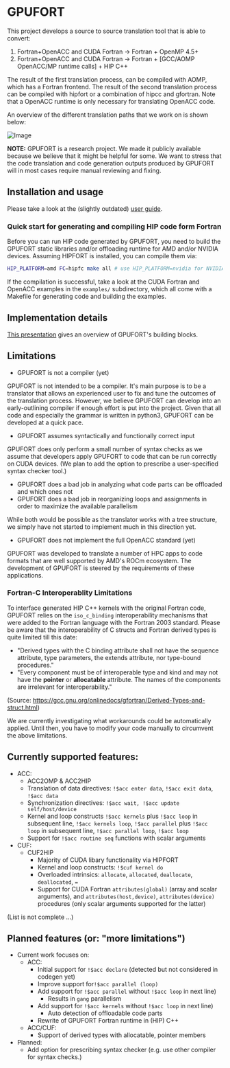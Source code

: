 # GPUFORT

This project develops a source to source translation tool that is able to convert:

1. Fortran+OpenACC and CUDA Fortran -> Fortran + OpenMP 4.5+
2. Fortran+OpenACC and CUDA Fortran -> Fortran + [GCC/AOMP OpenACC/MP runtime calls] + HIP C++

The result of the first translation process, can be compiled
with AOMP, which has a Fortran frontend.
The result of the second translation process can be compiled
with hipfort or a combination of hipcc and gfortran.
Note that a OpenACC runtime is only necessary for translating
OpenACC code.

An overview of the different translation paths that we work on is shown below:

![Image](https://github.com/ROCmSoftwarePlatform/gpufort/blob/develop/gpufort.png?raw=true)

**NOTE:** GPUFORT is a research project. We made it publicly available because 
we believe that it might be helpful for some.
We want to stress that the code translation and code generation outputs produced
by GPUFORT will in most cases require manual reviewing and fixing.

## Installation and usage

Please take a look at the (slightly outdated) [user guide](https://rocmsoftwareplatform.github.io/gpufort/).

### Quick start for generating and compiling HIP code form Fortran

Before you can run HIP code generated by GPUFORT, you need to 
build the GPUFORT static libraries and/or 
offloading runtime for AMD and/or NVIDIA devices.
Assuming HIPFORT is installed, you can compile them via:

```bash
HIP_PLATFORM=amd FC=hipfc make all # use HIP_PLATFORM=nvidia for NVIDIA devices
```

If the compilation is successful, take a look at the 
CUDA Fortran and OpenACC examples in the `examples/` subdirectory,
which all come with a Makefile for generating code and building
the examples.

## Implementation details

[This presentation](https://github.com/ROCmSoftwarePlatform/gpufort/blob/main/gpufort_slides.pdf)
gives an overview of GPUFORT's building blocks.

## Limitations

* GPUFORT is not a compiler (yet)

GPUFORT is not intended to be a compiler.
It's main purpose is to be a translator that allows
an experienced user to fix and tune the outcomes
of the translation process. 
However, we believe GPUFORT can develop into an 
early-outlining compiler if enough effort 
is put into the project.
Given that all code and especially the grammar is
written in python3, GPUFORT can be developed at a quick 
pace.

* GPUFORT assumes syntactically and functionally correct input

GPUFORT does only perform a small number of syntax checks as we assume
that developers apply GPUFORT to code that can be run correctly on CUDA devices.
(We plan to add the option to prescribe a user-specified syntax checker tool.)

* GPUFORT does a bad job in analyzing what code parts can be offloaded and which ones not
* GPUFORT does a bad job in reorganizing loops and assignments in order to maximize
  the available parallelism

While both would be possible as the translator works with a tree structure, 
we simply have not started to implement much in this direction yet.

* GPUFORT does not implement the full OpenACC standard (yet)

GPUFORT was developed to translate a number of HPC apps
to code formats that are well supported by AMD's ROCm ecosystem.
The development of GPUFORT is steered by the requirements
of these applications.

### Fortran-C Interoperablity Limitations

To interface generated HIP C++ kernels with the original Fortran code, GPUFORT relies on the `iso_c_binding` interoperability mechanisms that were added to the Fortran language with 
the Fortran 2003 standard. Please be aware that the interoperability of C structs and Fortran derived types is quite limited
till this date:

* "Derived types with the C binding attribute shall not have the sequence attribute, type parameters, the extends attribute, nor type-bound procedures."
* "Every component must be of interoperable type and kind and may not have the **pointer** or **allocatable** attribute. The names of the components are irrelevant for interoperability."

(Source: https://gcc.gnu.org/onlinedocs/gfortran/Derived-Types-and-struct.html)

We are currently investigating what workarounds could be automatically applied.
Until then, you have to modify your code manually to circumvent the above limitations.

## Currently supported features:

* ACC:
   * ACC2OMP & ACC2HIP
   * Translation of data directives: `!$acc enter data`, `!$acc exit data`, `!$acc data`
   * Synchronization directives: `!$acc wait, !$acc update self/host/device`
   * Kernel and loop constructs `!$acc kernels` plus `!$acc loop` in subsequent line, `!$acc kernels loop`, `!$acc parallel` plus `!$acc loop` 
     in subsequent line, `!$acc parallel loop`, `!$acc loop`
   * Support for `!$acc routine seq` functions with scalar arguments
* CUF:
   * CUF2HIP
     * Majority of CUDA libary functionality via HIPFORT
     * Kernel and loop constructs: `!$cuf kernel do`
     * Overloaded intrinsics: `allocate`, `allocated`, `deallocate`, `deallocated`, `=`
     * Support for CUDA Fortran `attributes(global)` (array and scalar arguments), 
       and `attributes(host,device)`, `attributes(device)` procedures (only scalar arguments supported for the latter)

(List is not complete ...)

## Planned features (or: "more limitations")

* Current work focuses on:
  * ACC:
    * Initial support for `!$acc declare` (detected but not considered in codegen yet)
    * Improve support for`!$acc parallel (loop)`
    * Add support for `!$acc parallel` without `!$acc loop` in next line)
      * Results in `gang` parallelism
    * Add support for `!$acc kernels` without `!$acc loop` in next line)
      * Auto detection of offloadable code parts 
    * Rewrite of GPUFORT Fortran runtime in (HIP) C++
  * ACC/CUF:
    * Support of derived types with allocatable, pointer members
* Planned:
  * Add option for prescribing syntax checker (e.g. use other compiler for syntax checks.)

